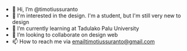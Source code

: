 - 👋 Hi, I’m @timotiussuranto
- 👀 I'm interested in the design. I'm a student, but I'm still very new to design
- 🌱 I’m currently learning at Tadulako Palu University
- 💞️ I’m looking to collaborate on design web 
- 📫 How to reach me via emailtimotiussuranto@gmail.com

<!---
timotiussuranto/timotiussuranto is a ✨ special ✨ repository because its `README.md` (this file) appears on your GitHub profile.
You can click the Preview link to take a look at your changes.
--->

